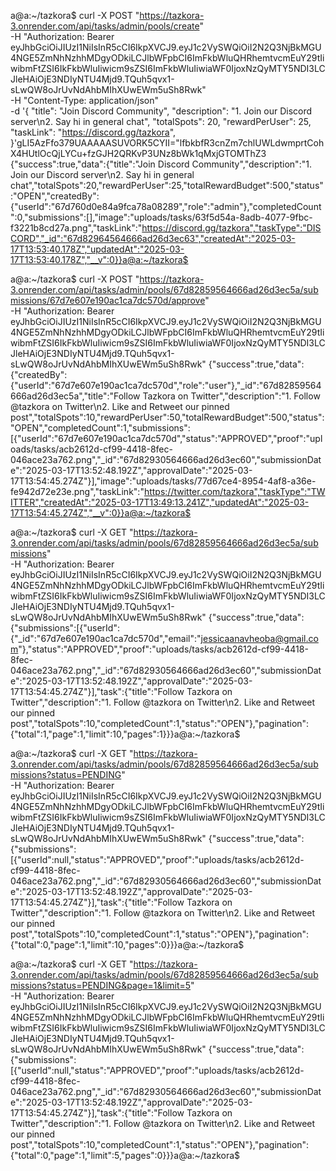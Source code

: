 a@a:~/tazkora$ curl -X POST "https://tazkora-3.onrender.com/api/tasks/admin/pools/create" \
-H "Authorization: Bearer eyJhbGciOiJIUzI1NiIsInR5cCI6IkpXVCJ9.eyJ1c2VySWQiOiI2N2Q3NjBkMGU4NGE5ZmNhNzhhMDgyODkiLCJlbWFpbCI6ImFkbWluQHRhemtvcmEuY29tIiwibmFtZSI6IkFkbWluIiwicm9sZSI6ImFkbWluIiwiaWF0IjoxNzQyMTY5NDI3LCJleHAiOjE3NDIyNTU4Mjd9.TQuh5qvx1-sLwQW8oJrUvNdAhbMIhXUwEWm5uSh8Rwk" \
-H "Content-Type: application/json" \
-d '{
  "title": "Join Discord Community",
  "description": "1. Join our Discord server\n2. Say hi in general chat",
  "totalSpots": 20,
  "rewardPerUser": 25,
  "taskLink": "https://discord.gg/tazkora",
}'gLI5AzFfo379UAAAAASUVORK5CYII="lfbkbfR3cnZm7chlUWLdwmprtCohX4HUtlOcQjLYCu+fzGJH2QRKvP3UNz8bWk1qMxjGTOMThZ3
{"success":true,"data":{"title":"Join Discord Community","description":"1. Join our Discord server\n2. Say hi in general chat","totalSpots":20,"rewardPerUser":25,"totalRewardBudget":500,"status":"OPEN","createdBy":{"userId":"67d760d0e84a9fca78a08289","role":"admin"},"completedCount":0,"submissions":[],"image":"uploads/tasks/63f5d54a-8adb-4077-9fbc-f3221b8cd27a.png","taskLink":"https://discord.gg/tazkora","taskType":"DISCORD","_id":"67d82964564666ad26d3ec63","createdAt":"2025-03-17T13:53:40.178Z","updatedAt":"2025-03-17T13:53:40.178Z","__v":0}}a@a:~/tazkora$ 






a@a:~/tazkora$ curl -X POST "https://tazkora-3.onrender.com/api/tasks/admin/pools/67d82859564666ad26d3ec5a/submissions/67d7e607e190ac1ca7dc570d/approve" \
-H "Authorization: Bearer eyJhbGciOiJIUzI1NiIsInR5cCI6IkpXVCJ9.eyJ1c2VySWQiOiI2N2Q3NjBkMGU4NGE5ZmNhNzhhMDgyODkiLCJlbWFpbCI6ImFkbWluQHRhemtvcmEuY29tIiwibmFtZSI6IkFkbWluIiwicm9sZSI6ImFkbWluIiwiaWF0IjoxNzQyMTY5NDI3LCJleHAiOjE3NDIyNTU4Mjd9.TQuh5qvx1-sLwQW8oJrUvNdAhbMIhXUwEWm5uSh8Rwk"
{"success":true,"data":{"createdBy":{"userId":"67d7e607e190ac1ca7dc570d","role":"user"},"_id":"67d82859564666ad26d3ec5a","title":"Follow Tazkora on Twitter","description":"1. Follow @tazkora on Twitter\n2. Like and Retweet our pinned post","totalSpots":10,"rewardPerUser":50,"totalRewardBudget":500,"status":"OPEN","completedCount":1,"submissions":[{"userId":"67d7e607e190ac1ca7dc570d","status":"APPROVED","proof":"uploads/tasks/acb2612d-cf99-4418-8fec-046ace23a762.png","_id":"67d82930564666ad26d3ec60","submissionDate":"2025-03-17T13:52:48.192Z","approvalDate":"2025-03-17T13:54:45.274Z"}],"image":"uploads/tasks/77d67ce4-8954-4af8-a36e-fe942d72e23e.png","taskLink":"https://twitter.com/tazkora","taskType":"TWITTER","createdAt":"2025-03-17T13:49:13.241Z","updatedAt":"2025-03-17T13:54:45.274Z","__v":0}}a@a:~/tazkora$ 




a@a:~/tazkora$ curl -X GET "https://tazkora-3.onrender.com/api/tasks/admin/pools/67d82859564666ad26d3ec5a/submissions" \
-H "Authorization: Bearer eyJhbGciOiJIUzI1NiIsInR5cCI6IkpXVCJ9.eyJ1c2VySWQiOiI2N2Q3NjBkMGU4NGE5ZmNhNzhhMDgyODkiLCJlbWFpbCI6ImFkbWluQHRhemtvcmEuY29tIiwibmFtZSI6IkFkbWluIiwicm9sZSI6ImFkbWluIiwiaWF0IjoxNzQyMTY5NDI3LCJleHAiOjE3NDIyNTU4Mjd9.TQuh5qvx1-sLwQW8oJrUvNdAhbMIhXUwEWm5uSh8Rwk"
{"success":true,"data":{"submissions":[{"userId":{"_id":"67d7e607e190ac1ca7dc570d","email":"jessicaanavheoba@gmail.com"},"status":"APPROVED","proof":"uploads/tasks/acb2612d-cf99-4418-8fec-046ace23a762.png","_id":"67d82930564666ad26d3ec60","submissionDate":"2025-03-17T13:52:48.192Z","approvalDate":"2025-03-17T13:54:45.274Z"}],"task":{"title":"Follow Tazkora on Twitter","description":"1. Follow @tazkora on Twitter\n2. Like and Retweet our pinned post","totalSpots":10,"completedCount":1,"status":"OPEN"},"pagination":{"total":1,"page":1,"limit":10,"pages":1}}}a@a:~/tazkora$ 





a@a:~/tazkora$ curl -X GET "https://tazkora-3.onrender.com/api/tasks/admin/pools/67d82859564666ad26d3ec5a/submissions?status=PENDING" \
-H "Authorization: Bearer eyJhbGciOiJIUzI1NiIsInR5cCI6IkpXVCJ9.eyJ1c2VySWQiOiI2N2Q3NjBkMGU4NGE5ZmNhNzhhMDgyODkiLCJlbWFpbCI6ImFkbWluQHRhemtvcmEuY29tIiwibmFtZSI6IkFkbWluIiwicm9sZSI6ImFkbWluIiwiaWF0IjoxNzQyMTY5NDI3LCJleHAiOjE3NDIyNTU4Mjd9.TQuh5qvx1-sLwQW8oJrUvNdAhbMIhXUwEWm5uSh8Rwk"
{"success":true,"data":{"submissions":[{"userId":null,"status":"APPROVED","proof":"uploads/tasks/acb2612d-cf99-4418-8fec-046ace23a762.png","_id":"67d82930564666ad26d3ec60","submissionDate":"2025-03-17T13:52:48.192Z","approvalDate":"2025-03-17T13:54:45.274Z"}],"task":{"title":"Follow Tazkora on Twitter","description":"1. Follow @tazkora on Twitter\n2. Like and Retweet our pinned post","totalSpots":10,"completedCount":1,"status":"OPEN"},"pagination":{"total":0,"page":1,"limit":10,"pages":0}}}a@a:~/tazkora$ 




a@a:~/tazkora$ curl -X GET "https://tazkora-3.onrender.com/api/tasks/admin/pools/67d82859564666ad26d3ec5a/submissions?status=PENDING&page=1&limit=5" \
-H "Authorization: Bearer eyJhbGciOiJIUzI1NiIsInR5cCI6IkpXVCJ9.eyJ1c2VySWQiOiI2N2Q3NjBkMGU4NGE5ZmNhNzhhMDgyODkiLCJlbWFpbCI6ImFkbWluQHRhemtvcmEuY29tIiwibmFtZSI6IkFkbWluIiwicm9sZSI6ImFkbWluIiwiaWF0IjoxNzQyMTY5NDI3LCJleHAiOjE3NDIyNTU4Mjd9.TQuh5qvx1-sLwQW8oJrUvNdAhbMIhXUwEWm5uSh8Rwk"
{"success":true,"data":{"submissions":[{"userId":null,"status":"APPROVED","proof":"uploads/tasks/acb2612d-cf99-4418-8fec-046ace23a762.png","_id":"67d82930564666ad26d3ec60","submissionDate":"2025-03-17T13:52:48.192Z","approvalDate":"2025-03-17T13:54:45.274Z"}],"task":{"title":"Follow Tazkora on Twitter","description":"1. Follow @tazkora on Twitter\n2. Like and Retweet our pinned post","totalSpots":10,"completedCount":1,"status":"OPEN"},"pagination":{"total":0,"page":1,"limit":5,"pages":0}}}a@a:~/tazkora$ 